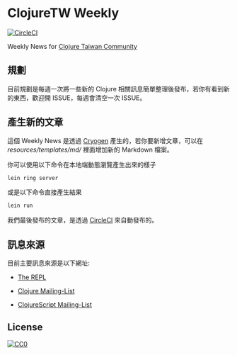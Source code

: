 # ClojureTW Weekly
[![CircleCI](https://circleci.com/gh/clojure-tw/weekly.svg?style=svg)](https://circleci.com/gh/clojure-tw/weekly)

Weekly News for [Clojure Taiwan Community](https://clojure.tw)

## 規劃

目前規劃是每週一次將一些新的 Clojure 相關訊息簡單整理後發布，若你有看到新的東西，歡迎開 ISSUE，每週會清空一次 ISSUE。

## 產生新的文章

這個 Weekly News 是透過 [Cryogen](http://cryogenweb.org/) 產生的，若你要新增文章，可以在 *resources/templates/md/* 裡面增加新的 Markdown 檔案。

你可以使用以下命令在本地端動態瀏覽產生出來的樣子

```sh
lein ring server
```

或是以下命令直接產生結果

```sh
lein run
```

我們最後發布的文章，是透過 [CircleCI](https://circleci.com) 來自動發布的。

## 訊息來源

目前主要訊息來源是以下網址:

* [The REPL](http://us7.campaign-archive.com/?u=fef380870c4a5633a21f55d8e&id=dd03c2907d)

* [Clojure Mailing-List](https://groups.google.com/forum/#!forum/clojure)

* [ClojureScript Mailing-List](https://groups.google.com/forum/#!forum/clojurescript)

## License

[![CC0](http://i.creativecommons.org/p/zero/1.0/88x31.png)](http://creativecommons.org/publicdomain/zero/1.0/)

